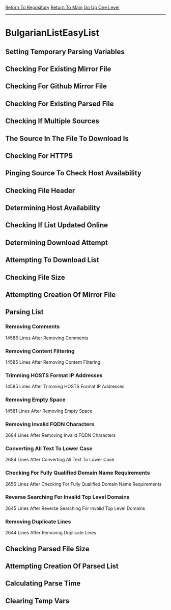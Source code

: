 [Return To Repository](https://github.com/deathbybandaid/piholeparser/)
[Return To Main](https://github.com/deathbybandaid/piholeparser/blob/master/RecentRunLogs/Mainlog.md)
[Go Up One Level](https://github.com/deathbybandaid/piholeparser/blob/master/RecentRunLogs/TopLevelScripts/30-Processing-External-Blacklists.md)
____________________________________
# BulgarianListEasyList
## Setting Temporary Parsing Variables
## Checking For Existing Mirror File
## Checking For Github Mirror File
## Checking For Existing Parsed File
## Checking If Multiple Sources
## The Source In The File To Download Is
## Checking For HTTPS
## Pinging Source To Check Host Availability
## Checking File Header
## Determining Host Availability
## Checking If List Updated Online
## Determining Download Attempt
## Attempting To Download List
## Checking File Size
## Attempting Creation Of Mirror File
## Parsing List
### Removing Comments
14586 Lines After Removing Comments
### Removing Content Filtering
14585 Lines After Removing Content Filtering
### Trimming HOSTS Format IP Addresses
14585 Lines After Trimming HOSTS Format IP Addresses
### Removing Empty Space
14581 Lines After Removing Empty Space
### Removing Invalid FQDN Characters
2684 Lines After Removing Invalid FQDN Characters
### Converting All Text To Lower Case
2684 Lines After Converting All Text To Lower Case
### Checking For Fully Qualified Domain Name Requirements
2656 Lines After Checking For Fully Qualified Domain Name Requirements
### Reverse Searching For Invalid Top Level Domains
2645 Lines After Reverse Searching For Invalid Top Level Domains
### Removing Duplicate Lines
2644 Lines After Removing Duplicate Lines
## Checking Parsed File Size
## Attempting Creation Of Parsed List
## Calculating Parse Time
## Clearing Temp Vars
